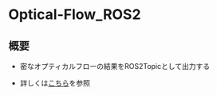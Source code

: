 # Optical-Flow_ROS2

## 概要

* 密なオプティカルフローの結果をROS2Topicとして出力する

* 詳しくは[こちら](https://labs.eecs.tottori-u.ac.jp/sd/Member/oyamada/OpenCV/html/py_tutorials/py_video/py_lucas_kanade/py_lucas_kanade.html)を参照